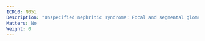 ```yaml
---
ICD10: N051
Description: "Unspecified nephritic syndrome: Focal and segmental glomerular lesions"
Matters: No
Weight: 0
---
```

